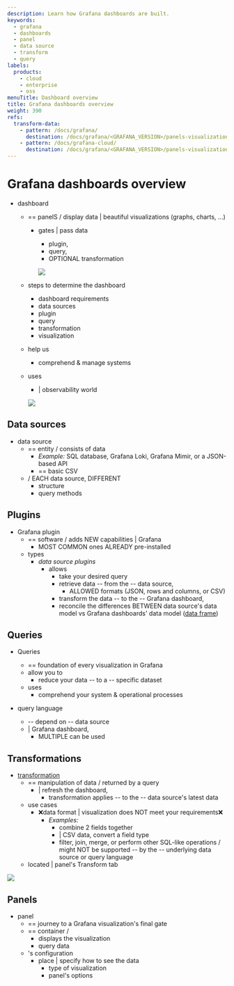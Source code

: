```yaml
---
description: Learn how Grafana dashboards are built.
keywords:
  - grafana
  - dashboards
  - panel
  - data source
  - transform
  - query
labels:
  products:
    - cloud
    - enterprise
    - oss
menuTitle: Dashboard overview
title: Grafana dashboards overview
weight: 390
refs:
  transform-data:
    - pattern: /docs/grafana/
      destination: /docs/grafana/<GRAFANA_VERSION>/panels-visualizations/query-transform-data/transform-data/
    - pattern: /docs/grafana-cloud/
      destination: /docs/grafana/<GRAFANA_VERSION>/panels-visualizations/query-transform-data/transform-data/
---
```


# Grafana dashboards overview

* dashboard
  * == panelS / display data | beautiful visualizations (graphs, charts, ...) 
    * gates | pass data
      * plugin, 
      * query,
      * OPTIONAL transformation 

      ![](/grafana/media/docs/dashboards-overview/dashboard-component-architecture.png)

  * steps to determine the dashboard
    * dashboard requirements
    * data sources  
    * plugin
    * query
    * transformation
    * visualization
  * help us 
    * comprehend & manage systems
  * uses 
    * | observability world
    
    ![](/grafana/media/docs/dashboards-overview/complex-dashboard-example.png)

## Data sources

* data source
  * == entity / consists of data
    * _Example:_ SQL database, Grafana Loki, Grafana Mimir, or a JSON-based API
    * == basic CSV
  * / EACH data source, DIFFERENT
    * structure
    * query methods

## Plugins

* Grafana plugin
  * == software / adds NEW capabilities | Grafana
    * MOST COMMON ones ALREADY pre-installed
  * types
    * _data source plugins_
      * allows
        * take your desired query
        * retrieve data -- from the -- data source,
          * ALLOWED formats (JSON, rows and columns, or CSV) 
        * transform the data -- to the -- Grafana dashboard,
        * reconcile the differences BETWEEN data source's data model vs Grafana dashboards' data model ([data frame](https://grafana.com/developers/plugin-tools/key-concepts/data-frames))

## Queries

* Queries
  * == foundation of every visualization in Grafana 
  * allow you to
    * reduce your data -- to a -- specific dataset
  * uses
    * comprehend your system & operational processes

* query language
  * -- depend on -- data source 
  * | Grafana dashboard,
    * MULTIPLE can be used

## Transformations

* [transformation](ref:transform-data)
  * == manipulation of data / returned by a query
    * | refresh the dashboard, 
      * transformation applies -- to the -- data source's latest data  
  * use cases
    * ❌data format | visualization does NOT meet your requirements❌
      * _Examples:_
        - combine 2 fields together
        - | CSV data, convert a field type
        - filter, join, merge, or perform other SQL-like operations / might NOT be supported -- by the -- underlying data source or query language
  * located | panel's Transform tab

![](/grafana/media/docs/dashboards-overview/example-transform-chain.png)

## Panels

* panel
  * == journey to a Grafana visualization's final gate 
  * == container /
    * displays the visualization
    * query data
  * 's configuration
    * place | specify how to see the data
      * type of visualization
      * panel's options
